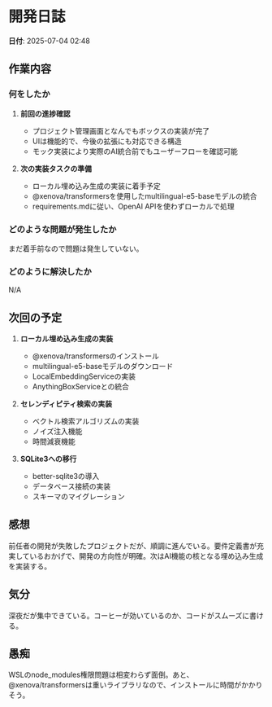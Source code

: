 # 開発日誌

**日付**: 2025-07-04 02:48

## 作業内容

### 何をしたか
1. **前回の進捗確認**
   - プロジェクト管理画面となんでもボックスの実装が完了
   - UIは機能的で、今後の拡張にも対応できる構造
   - モック実装により実際のAI統合前でもユーザーフローを確認可能

2. **次の実装タスクの準備**
   - ローカル埋め込み生成の実装に着手予定
   - @xenova/transformersを使用したmultilingual-e5-baseモデルの統合
   - requirements.mdに従い、OpenAI APIを使わずローカルで処理

### どのような問題が発生したか
まだ着手前なので問題は発生していない。

### どのように解決したか
N/A

## 次回の予定

1. **ローカル埋め込み生成の実装**
   - @xenova/transformersのインストール
   - multilingual-e5-baseモデルのダウンロード
   - LocalEmbeddingServiceの実装
   - AnythingBoxServiceとの統合

2. **セレンディピティ検索の実装**
   - ベクトル検索アルゴリズムの実装
   - ノイズ注入機能
   - 時間減衰機能

3. **SQLite3への移行**
   - better-sqlite3の導入
   - データベース接続の実装
   - スキーマのマイグレーション

## 感想

前任者の開発が失敗したプロジェクトだが、順調に進んでいる。要件定義書が充実しているおかげで、開発の方向性が明確。次はAI機能の核となる埋め込み生成を実装する。

## 気分

深夜だが集中できている。コーヒーが効いているのか、コードがスムーズに書ける。

## 愚痴

WSLのnode_modules権限問題は相変わらず面倒。あと、@xenova/transformersは重いライブラリなので、インストールに時間がかかりそう。